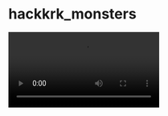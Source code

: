 hackkrk_monsters
================

<video src="https://dl.dropbox.com/u/41808/monsters.m4v" controls>https://dl.dropbox.com/u/41808/monsters.m4v</video>
